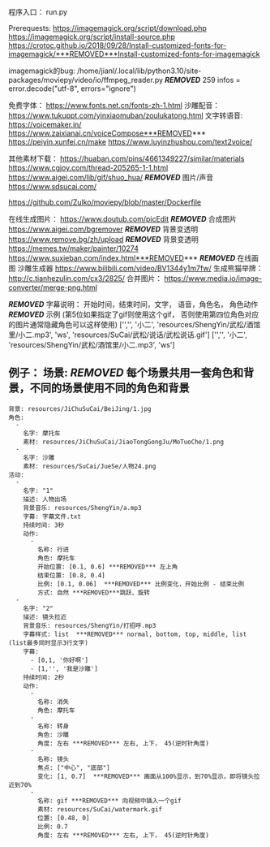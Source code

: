 
程序入口： run.py

Prerequests:
https://imagemagick.org/script/download.php
https://imagemagick.org/script/install-source.php
https://crotoc.github.io/2018/09/28/Install-customized-fonts-for-imagemagick/***REMOVED***Install-customized-fonts-for-imagemagick

imagemagick的bug:
/home/jianl/.local/lib/python3.10/site-packages/moviepy/video/io/ffmpeg_reader.py ***REMOVED*** 259
infos = error.decode("utf-8", errors="ignore")


免费字体： https://www.fonts.net.cn/fonts-zh-1.html
沙雕配音： https://www.tukuppt.com/yinxiaomuban/zoulukatong.html
文字转语音: 
    https://voicemaker.in/
    https://www.zaixianai.cn/voiceCompose***REMOVED*** 
    https://peiyin.xunfei.cn/make
    https://www.luyinzhushou.com/text2voice/

其他素材下载：
https://huaban.com/pins/4661349227/similar/materials
https://www.cgjoy.com/thread-205265-1-1.html
https://www.aigei.com/lib/gif/shuo_hua/ ***REMOVED*** 图片/声音
https://www.sdsucai.com/

https://github.com/Zulko/moviepy/blob/master/Dockerfile


在线生成图片：
  https://www.doutub.com/picEdit  ***REMOVED*** 合成图片
  https://www.aigei.com/bgremover ***REMOVED*** 背景变透明
  https://www.remove.bg/zh/upload ***REMOVED*** 背景变透明
  https://memes.tw/maker/painter/10274
  https://www.suxieban.com/index.html***REMOVED*** ***REMOVED*** 在线画图
沙雕生成器
  https://www.bilibili.com/video/BV1344y1m7fw/
生成熊猫举牌：http://c.tianhezulin.com/cx3/2825/
合并图片： https://www.media.io/image-converter/merge-png.html


***REMOVED*** 字幕说明： 开始时间，结束时间，文字， 语音，角色名， 角色动作
***REMOVED*** 示例 (第5位如果指定了gif则使用这个gif， 否则使用第四位角色对应的图片通常隐藏角色可以这样使用)
['','', '小二', 'resources/ShengYin/武松/酒馆里/小二.mp3', 'ws', 'resources/SuCai/武松/说话/武松说话.gif']
['','', '小二', 'resources/ShengYin/武松/酒馆里/小二.mp3', 'ws']

例子：
场景: ***REMOVED*** 每个场景共用一套角色和背景，不同的场景使用不同的角色和背景
  -
    背景: resources/JiChuSuCai/BeiJing/1.jpg
    角色:
      -
        名字: 摩托车
        素材: resources/JiChuSuCai/JiaoTongGongJu/MoTuoChe/1.png
      -
        名字: 沙雕
        素材: resources/SuCai/JueSe/人物24.png
    活动:
      -
        名字: "1"
        描述: 人物出场
        背景音乐: resources/ShengYin/a.mp3
        字幕: 字幕文件.txt
        持续时间: 3秒
        动作:
          -
            名称: 行进
            角色: 摩托车
            开始位置: [0.1, 0.6] ***REMOVED*** 左上角
            结束位置: [0.8, 0.4]
            比例: [0.1, 0.06]  ***REMOVED*** 比例变化，开始比例 - 结束比例
            方式: 自然 ***REMOVED***跳跃、旋转
      -
        名字: "2"
        描述: 镜头拉近
        背景音乐: resources/ShengYin/打招呼.mp3
        字幕样式: list  ***REMOVED*** normal, bottom, top, middle, list (list最多同时显示3行文字)
        字幕: 
          - [0,1, '你好啊']
          - [1,'', '我是沙雕']
        持续时间: 2秒
        动作:
          -
            名称: 消失
            角色: 摩托车
          -
            名称: 转身
            角色: 沙雕
            角度: 左右 ***REMOVED*** 左右, 上下， 45(逆时针角度)
          -
            名称: 镜头
            焦点: ["中心", "底部"]
            变化: [1, 0.7]  ***REMOVED*** 画面从100%显示，到70%显示，即将镜头拉近到70%
          -
            名称: gif ***REMOVED*** 向视频中插入一个gif
            素材: resources/SuCai/watermark.gif
            位置: [0.48, 0]
            比例: 0.7
            角度: 左右 ***REMOVED*** 左右, 上下， 45(逆时针角度)
